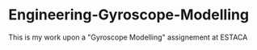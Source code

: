 # Engineering-Gyroscope-Modelling
This is my work upon a "Gyroscope Modelling" assignement at ESTACA
